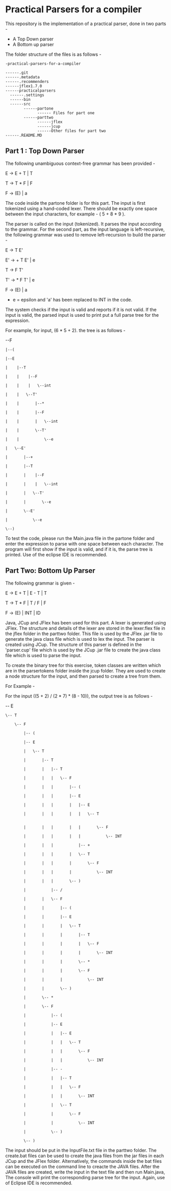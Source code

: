 # Practical Parsers for a compiler
This repository is the implementation of a practical parser, done in two parts -
* A Top Down parser
* A Bottom up parser

The folder structure of the files is as follows  -

    -practical-parsers-for-a-compiler

    ------.git
    ------.metadata
    ------.recommenders
    ------jflex1.7.0
    ------practicalparsers
      ------.settings
      ------bin
      ------src
            ------partone
                  ------ Files for part one
            ------parttwo
                  ------jflex
                  ------jcup
                  ------Other files for part two
    ------.README.MD


## Part 1 : Top Down Parser

The following unambiguous context-free grammar has been provided -

E → E + T | T

T → T * F | F

F → (E) | a

The code inside the partone folder is for this part. The input is first tokenized using a hand-coded lexer. There should be exactly one space between the input characters,
for example - ( 5 + 8 * 9 ).

The parser is called on the input (tokenized). It parses the input according to the grammar. For the second part, as the input language is left-recursive, the following grammar was used to remove left-recursion to build the parser -

E  →  T E'

E' →  + T E' | e

T  →  F T'

T' →  * F T' | e

F  →  (E) | a

* e  = epsilon and 'a' has been replaced to INT in the code.


The system checks if the input is valid and reports if it is not valid. If the input is valid, the parsed input is used to print put a full parse tree for the expression.  

For example, for input, (6 * 5 + 2). the tree is as follows -



 \--F

    |--(

    |--E

    |    |--T

    |    |    |--F

    |    |    |   \--int

    |    |   \--T'

    |    |       |--*

    |    |       |--F

    |    |       |   \--int

    |    |       \--T'

    |    |           \--e

    |   \--E'

    |       |--+

    |       |--T

    |       |    |--F

    |       |    |   \--int

    |       |   \--T'

    |       |       \--e

    |       \--E'

    |           \--e

    \--)


To test the code, please run the Main.java file in the partone folder and enter the expression to parse with one space between each character. The program will first show if the input is valid, and if it is, the parse tree is printed. Use of the eclipse IDE is recommended.

## Part Two: Bottom Up Parser

The following grammar is given -

E → E + T | E - T | T

T → T * F | T / F | F

F → (E) | INT | ID

Java, JCup and JFlex has been used for this part. A lexer is generated using JFlex. The structure and details of the lexer are stored in the lexer.flex file in the jflex folder in the parttwo folder. This file is used by the JFlex .jar file to generate the java class file which is used to lex the input. The parser is created using JCup. The structure of this parser is defined in the 'parser.cup' file which is used by the JCup .jar file to create the java class file which is used to parse the input.

To create the binary tree for this exercise, token classes are written which are in the parsertokens folder inside the jcup folder. They are used to create a node structure for the input, and then parsed to create a tree from them.

For Example -

For the input ((5 + 2) / (2 * 7) * (8 - 10)), the output tree is as follows -


 \-- E

    \-- T

        \-- F

            |-- (

            |-- E

            |   \-- T

            |       |-- T

            |       |   |-- T

            |       |   |   \-- F

            |       |   |       |-- (

            |       |   |       |-- E

            |       |   |       |   |-- E

            |       |   |       |   |   \-- T


            |       |   |       |   |       \-- F

            |       |   |       |   |           \-- INT

            |       |   |           |-- +

            |       |   |       |   \-- T

            |       |   |       |       \-- F

            |       |   |       |           \-- INT

            |       |   |       \-- )

            |           |-- /

            |       |   \-- F

            |       |       |-- (

            |       |       |-- E

            |       |       |   \-- T

            |       |       |       |-- T

            |       |       |       |   \-- F

            |       |       |       |       \-- INT

            |       |       |       \-- *

            |       |       |       \-- F

            |       |       |           \-- INT

            |       |       \-- )

            |       \-- *

            |       \-- F

            |           |-- (

            |           |-- E

            |           |   |-- E

            |           |   |   \-- T

            |           |   |       \-- F

            |           |   |           \-- INT

            |           |-- -

            |           |   |-- T

            |           |   |   \-- F

            |           |   |       \-- INT

            |           |   \-- T

            |           |       \-- F

            |           |           \-- INT

            |           \-- )

            \-- )




The input should be put in the InputFile.txt file in the parttwo folder. The create.bat files can be used to create the java files from the jar files in each JCup and the JFlex folder. Alternatively, the commands inside the bat files can be executed on the command line to creacte the JAVA files.
After the JAVA files are created, write the input in the text file and then run Main.java, The console will print the corresponding parse tree for the input. Again, use of Eclipse IDE is recommended.
